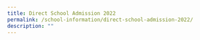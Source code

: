 ```yaml
---
title: Direct School Admission 2022
permalink: /school-information/direct-school-admission-2022/
description: ""
---
```

